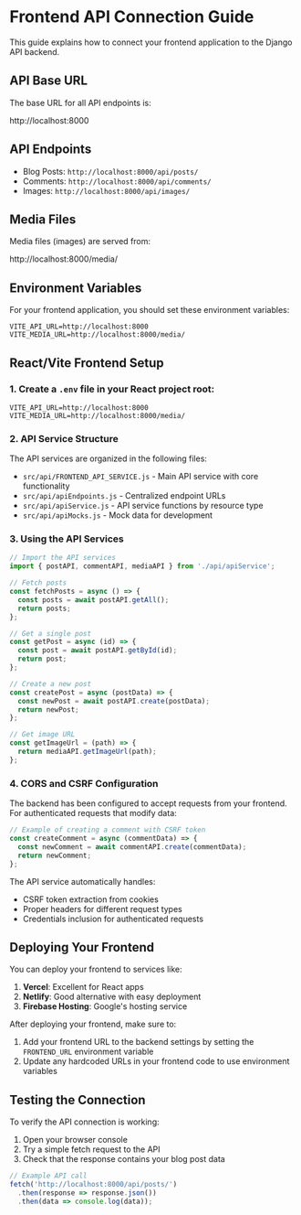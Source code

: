 # Frontend API Connection Guide

This guide explains how to connect your frontend application to the Django API backend.

## API Base URL

The base URL for all API endpoints is:

http://localhost:8000

## API Endpoints

- Blog Posts: `http://localhost:8000/api/posts/`
- Comments: `http://localhost:8000/api/comments/`
- Images: `http://localhost:8000/api/images/`

## Media Files

Media files (images) are served from:

http://localhost:8000/media/

## Environment Variables

For your frontend application, you should set these environment variables:

```
VITE_API_URL=http://localhost:8000
VITE_MEDIA_URL=http://localhost:8000/media/
```

## React/Vite Frontend Setup

### 1. Create a `.env` file in your React project root:

```
VITE_API_URL=http://localhost:8000
VITE_MEDIA_URL=http://localhost:8000/media/
```

### 2. API Service Structure

The API services are organized in the following files:

- `src/api/FRONTEND_API_SERVICE.js` - Main API service with core functionality
- `src/api/apiEndpoints.js` - Centralized endpoint URLs
- `src/api/apiService.js` - API service functions by resource type
- `src/api/apiMocks.js` - Mock data for development

### 3. Using the API Services

```javascript
// Import the API services
import { postAPI, commentAPI, mediaAPI } from './api/apiService';

// Fetch posts
const fetchPosts = async () => {
  const posts = await postAPI.getAll();
  return posts;
};

// Get a single post
const getPost = async (id) => {
  const post = await postAPI.getById(id);
  return post;
};

// Create a new post
const createPost = async (postData) => {
  const newPost = await postAPI.create(postData);
  return newPost;
};

// Get image URL
const getImageUrl = (path) => {
  return mediaAPI.getImageUrl(path);
};
```

### 4. CORS and CSRF Configuration

The backend has been configured to accept requests from your frontend. For authenticated requests that modify data:

```javascript
// Example of creating a comment with CSRF token
const createComment = async (commentData) => {
  const newComment = await commentAPI.create(commentData);
  return newComment;
};
```

The API service automatically handles:
- CSRF token extraction from cookies
- Proper headers for different request types
- Credentials inclusion for authenticated requests

## Deploying Your Frontend

You can deploy your frontend to services like:

1. **Vercel**: Excellent for React apps
2. **Netlify**: Good alternative with easy deployment
3. **Firebase Hosting**: Google's hosting service

After deploying your frontend, make sure to:

1. Add your frontend URL to the backend settings by setting the `FRONTEND_URL` environment variable
2. Update any hardcoded URLs in your frontend code to use environment variables

## Testing the Connection

To verify the API connection is working:

1. Open your browser console
2. Try a simple fetch request to the API
3. Check that the response contains your blog post data 

```javascript
// Example API call
fetch('http://localhost:8000/api/posts/')
  .then(response => response.json())
  .then(data => console.log(data));
``` 